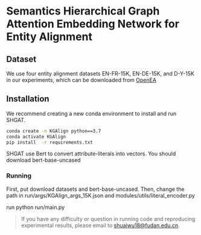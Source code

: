 # Semantics Hierarchical Graph Attention Embedding Network for Entity Alignment

## Dataset
We use four entity alignment datasets EN-FR-15K, EN-DE-15K, and	D-Y-15K in our experiments, which can be downloaded from [OpenEA](https://github.com/nju-websoft/OpenEA)


## Installation

We recommend creating a new conda environment to install and run SHGAT.
```bash
conda create -n KGAlign python==3.7
conda activate KGAlign
pip install  -r requirements.txt
```
SHGAT use Bert to convert attribute-literals into vectors. You should download bert-base-uncased

### Running

First, put download datasets and bert-base-uncased. Then, change the path in run/args/KGAlign_args_15K.json and modules/utils/literal_encoder.py

run python run/main.py


> If you have any difficulty or question in running code and reproducing experimental results, please email to shuaiwu18@fudan.edu.cn.

